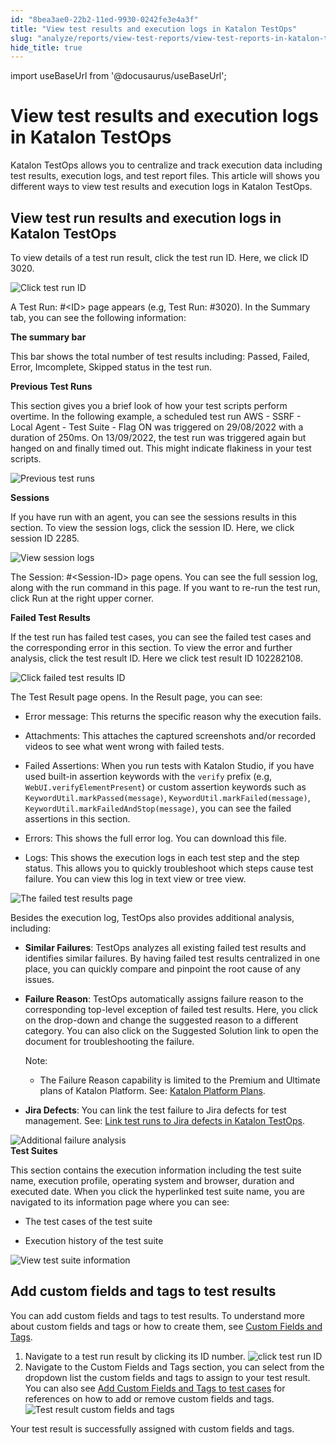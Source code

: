 ```yaml
---
id: "8bea3ae0-22b2-11ed-9930-0242fe3e4a3f"
title: "View test results and execution logs in Katalon TestOps"
slug: "analyze/reports/view-test-reports/view-test-reports-in-katalon-testops/view-test-run-results/view-test-results-and-execution-logs-in-katalon-testops/view-test-results-and-execution-logs-in-katalon-testops"
hide_title: true
---
```

import useBaseUrl from '@docusaurus/useBaseUrl';


# <a id="id_5" class="anchor_top_offset"/><a id="ariaid-title1" class="anchor_top_offset"/>View test results and execution logs in <span xmlns="http://www.w3.org/1999/xhtml" className="ph">Katalon TestOps</span> 

<p xmlns="http://www.w3.org/1999/xhtml" className="p"><span className="ph">Katalon TestOps</span> allows you to centralize and track execution data including test results, execution logs, and test report files. This article will shows you different ways to view test results and execution logs in <span className="ph">Katalon TestOps</span>.</p> 

## View test run results and execution logs in <span xmlns="http://www.w3.org/1999/xhtml" className="ph">Katalon TestOps</span> 

<p xmlns="http://www.w3.org/1999/xhtml" className="p">To view details of a test run result, click the test run ID. Here, we click ID <span className="ph uicontrol">3020</span>.</p> 
<p xmlns="http://www.w3.org/1999/xhtml" className="p"><img className="image" src={useBaseUrl("/41214cf0-33fc-11ed-9930-0242fe3e4a3f.png")} alt="Click test run ID" /></p> 
<p xmlns="http://www.w3.org/1999/xhtml" className="p">A <span className="ph uicontrol">Test Run: #&lt;ID&gt;</span> page appears (e.g, <span className="ph uicontrol">Test Run: #3020</span>). In the <span className="ph uicontrol">Summary</span> tab, you can see the following information:</p> 
<div xmlns="http://www.w3.org/1999/xhtml" className="sectiondiv"><strong className="ph b">The summary bar</strong><p className="p">This bar shows the total number of test results including: <span className="ph uicontrol">Passed</span>, <span className="ph uicontrol">Failed</span>, <span className="ph uicontrol">Error</span>, <span className="ph uicontrol">Imcomplete</span>, <span className="ph uicontrol">Skipped</span> status in the test run.</p></div>
<div xmlns="http://www.w3.org/1999/xhtml" className="sectiondiv"><strong className="ph b">Previous Test Runs</strong><p className="p">This section gives you a brief look of how your test scripts perform overtime. In the following example, a scheduled test run <span className="ph uicontrol">AWS - SSRF - Local Agent - Test Suite - Flag ON</span> was triggered on 29/08/2022 with a duration of 250ms. On 13/09/2022, the test run was triggered again but hanged on and finally timed out. This might indicate flakiness in your test scripts.</p><p className="p"><img className="image" src={useBaseUrl("/b4cc2f60-3403-11ed-9930-0242fe3e4a3f.png")} alt="Previous test runs" /></p></div>
<div xmlns="http://www.w3.org/1999/xhtml" className="sectiondiv"><strong className="ph b">Sessions</strong><p className="p">If you have run with an agent, you can see the sessions results in this section. To view the session logs, click the session ID. Here, we click session ID <span className="ph uicontrol">2285</span>. </p><p className="p"><img className="image" src={useBaseUrl("/3d23f180-3405-11ed-9930-0242fe3e4a3f.png")} alt="View session logs" /></p><p className="p">The <span className="ph uicontrol">Session: #&lt;Session-ID&gt;</span> page opens. You can see the full session log, along with the run command in this page. If you want to re-run the test run, click <span className="ph uicontrol">Run</span> at the right upper corner.</p></div>
<div xmlns="http://www.w3.org/1999/xhtml" className="sectiondiv"><strong className="ph b">Failed Test Results</strong><p className="p">If the test run has failed test cases, you can see the failed test cases and the corresponding error in this section. To view the error and further analysis, click the test result ID. Here we click test result ID <span className="ph uicontrol">102282108</span>.</p><p className="p"><img className="image" src={useBaseUrl("/2fd46ab0-340e-11ed-9930-0242fe3e4a3f.png")} alt="Click failed test results ID" /></p><div className="p">The <span className="ph uicontrol">Test Result</span> page opens. In the <span className="ph uicontrol">Result</span> page, you can see:<ul className="ul"><li className="li"><p className="p"><span className="ph uicontrol">Error message</span>: This returns the specific reason why the execution fails.</p></li><li className="li"><p className="p"><span className="ph uicontrol">Attachments</span>: This attaches the captured screenshots and/or recorded videos to see what went wrong with failed tests.</p></li><li className="li"><p className="p"><span className="ph uicontrol">Failed Assertions</span>: When you run tests with <span className="ph">Katalon Studio</span>, if you have used built-in assertion keywords with the <code className="ph codeph">verify</code> prefix (e.g, <code className="ph codeph">WebUI.verifyElementPresent</code>) or custom assertion keywords such as <code className="ph codeph">KeywordUtil.markPassed(message)</code>, <code className="ph codeph">KeywordUtil.markFailed(message)</code>, <code className="ph codeph">KeywordUtil.markFailedAndStop(message)</code>, you can see the failed assertions in this section.</p></li><li className="li"><p className="p"><span className="ph uicontrol">Errors</span>: This shows the full error log. You can download this file.</p></li><li className="li"><p className="p"><span className="ph uicontrol">Logs</span>: This shows the execution logs in each test step and the step status. This allows you to quickly troubleshoot which steps cause test failure. You can view this log in text view or tree view.</p></li></ul></div><p className="p"><img className="image" src={useBaseUrl("/f9861f20-3409-11ed-9930-0242fe3e4a3f.png")} alt="The failed test results page" /></p><div className="p anchor_top_offset" id="id_5__p-failed-test-results">Besides the execution log, <span className="ph">TestOps</span> also provides additional analysis, including:<ul className="ul"><li className="li"><p className="p"><strong className="ph b">Similar Failures</strong>: <span className="ph">TestOps</span> analyzes all existing failed test results and identifies similar failures. By having failed test results centralized in one place, you can quickly compare and pinpoint the root cause of any issues.</p></li><li className="li"><p className="p"><strong className="ph b">Failure Reason</strong>: <span className="ph">TestOps</span> automatically assigns failure reason to the corresponding top-level exception of failed test results. Here, you click on the drop-down and change the suggested reason to a different category. You can also click on the <span className="ph uicontrol">Suggested Solution</span> link to open the document for troubleshooting the failure.</p><div className="p"><div className="note note note_note"><span className="note__title">Note:</span> <ul className="ul"><li className="li"><p className="p">The <span className="ph uicontrol">Failure Reason</span> capability is limited to the <span className="ph">Premium</span> and <span className="ph">Ultimate</span> plans of <span className="ph">Katalon Platform</span>. See: <a className="xref" href="/administer/katalon-platform-packages/katalon-platform-plans"><span className="ph">Katalon Platform</span> Plans</a>.</p></li></ul></div></div></li><li className="li"><p className="p"><strong className="ph b">Jira Defects</strong>: You can link the test failure to Jira defects for test management. See: <a className="xref" href="/analyze/integration-for-test-analyzing/jira-integration/link-test-runs-to-jira-defects-in-katalon-testops">Link test runs to Jira defects in <span className="ph">Katalon TestOps</span></a>.</p></li></ul><img className="image" width={400} src={useBaseUrl("/3b2e5520-49d4-11ed-a602-0242cfbc79b5.png")} alt="Additional failure analysis" /></div></div>
<div xmlns="http://www.w3.org/1999/xhtml" className="sectiondiv"><strong className="ph b">Test Suites</strong><p className="p">This section contains the execution information including the test suite name, execution profile, operating system and browser, duration and executed date. When you click the hyperlinked test suite name, you are navigated to its information page where you can see:</p><div className="p"><ul className="ul"><li className="li"><p className="p">The test cases of the test suite</p></li><li className="li"><p className="p">Execution history of the test suite</p></li></ul></div><p className="p"><img className="image" src={useBaseUrl("/4b3dab80-340f-11ed-9930-0242fe3e4a3f.png")} alt="View test suite information" /></p></div>

## <a id="task-6012" class="anchor_top_offset"/>Add custom fields and tags to test results

<section xmlns="http://www.w3.org/1999/xhtml" className="section context">You can add custom fields and tags to test results. To understand more about custom fields and tags or how to create them, see <a className="xref" href="/organize/custom-fields-and-tags">Custom Fields and Tags</a>.</section> 
<ol xmlns="http://www.w3.org/1999/xhtml" className="ol steps"><li className="li step"><span className="ph cmd">Navigate to a test run result by clicking  its ID number. <img className="image" src={useBaseUrl("/41214cf0-33fc-11ed-9930-0242fe3e4a3f.png")} alt="click test run ID" /></span></li><li className="li step"><span className="ph cmd">Navigate to the Custom Fields and Tags section, you can select from the dropdown list the custom fields and tags to assign to your test result. You can also see <a className="xref" href="/organize/manage-tests/test-case/add-custom-fields-and-tags-to-test-cases">Add Custom Fields and Tags to test cases</a> for references on how to add or remove custom fields and tags. <img className="image" src={useBaseUrl("/dcc7ca00-76c1-11ed-a602-0242cfbc79b5.png")} alt="Test result custom fields and tags" /></span></li></ol> 
<section xmlns="http://www.w3.org/1999/xhtml" className="section result">Your test result is successfully assigned with custom fields and tags.</section> 
